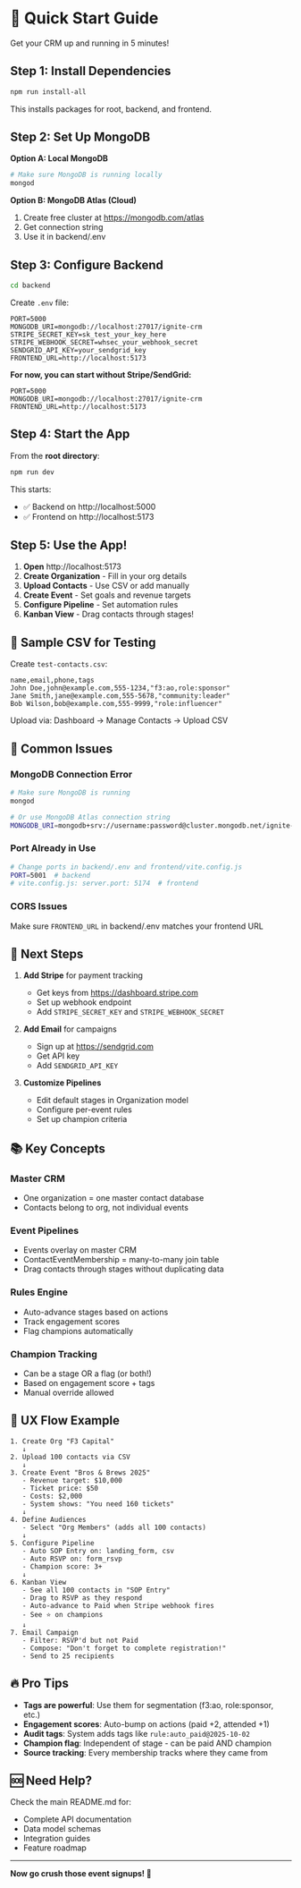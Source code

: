 # 🚀 Quick Start Guide

Get your CRM up and running in 5 minutes!

## Step 1: Install Dependencies

```bash
npm run install-all
```

This installs packages for root, backend, and frontend.

## Step 2: Set Up MongoDB

**Option A: Local MongoDB**
```bash
# Make sure MongoDB is running locally
mongod
```

**Option B: MongoDB Atlas (Cloud)**
1. Create free cluster at https://mongodb.com/atlas
2. Get connection string
3. Use it in backend/.env

## Step 3: Configure Backend

```bash
cd backend
```

Create `.env` file:
```env
PORT=5000
MONGODB_URI=mongodb://localhost:27017/ignite-crm
STRIPE_SECRET_KEY=sk_test_your_key_here
STRIPE_WEBHOOK_SECRET=whsec_your_webhook_secret
SENDGRID_API_KEY=your_sendgrid_key
FRONTEND_URL=http://localhost:5173
```

**For now, you can start without Stripe/SendGrid:**
```env
PORT=5000
MONGODB_URI=mongodb://localhost:27017/ignite-crm
FRONTEND_URL=http://localhost:5173
```

## Step 4: Start the App

From the **root directory**:
```bash
npm run dev
```

This starts:
- ✅ Backend on http://localhost:5000
- ✅ Frontend on http://localhost:5173

## Step 5: Use the App!

1. **Open** http://localhost:5173
2. **Create Organization** - Fill in your org details
3. **Upload Contacts** - Use CSV or add manually
4. **Create Event** - Set goals and revenue targets
5. **Configure Pipeline** - Set automation rules
6. **Kanban View** - Drag contacts through stages!

## 📝 Sample CSV for Testing

Create `test-contacts.csv`:
```csv
name,email,phone,tags
John Doe,john@example.com,555-1234,"f3:ao,role:sponsor"
Jane Smith,jane@example.com,555-5678,"community:leader"
Bob Wilson,bob@example.com,555-9999,"role:influencer"
```

Upload via: Dashboard → Manage Contacts → Upload CSV

## 🔧 Common Issues

### MongoDB Connection Error
```bash
# Make sure MongoDB is running
mongod

# Or use MongoDB Atlas connection string
MONGODB_URI=mongodb+srv://username:password@cluster.mongodb.net/ignite-crm
```

### Port Already in Use
```bash
# Change ports in backend/.env and frontend/vite.config.js
PORT=5001  # backend
# vite.config.js: server.port: 5174  # frontend
```

### CORS Issues
Make sure `FRONTEND_URL` in backend/.env matches your frontend URL

## 🎯 Next Steps

1. **Add Stripe** for payment tracking
   - Get keys from https://dashboard.stripe.com
   - Set up webhook endpoint
   - Add `STRIPE_SECRET_KEY` and `STRIPE_WEBHOOK_SECRET`

2. **Add Email** for campaigns
   - Sign up at https://sendgrid.com
   - Get API key
   - Add `SENDGRID_API_KEY`

3. **Customize Pipelines**
   - Edit default stages in Organization model
   - Configure per-event rules
   - Set up champion criteria

## 📚 Key Concepts

### Master CRM
- One organization = one master contact database
- Contacts belong to org, not individual events

### Event Pipelines
- Events overlay on master CRM
- ContactEventMembership = many-to-many join table
- Drag contacts through stages without duplicating data

### Rules Engine
- Auto-advance stages based on actions
- Track engagement scores
- Flag champions automatically

### Champion Tracking
- Can be a stage OR a flag (or both!)
- Based on engagement score + tags
- Manual override allowed

## 🎨 UX Flow Example

```
1. Create Org "F3 Capital"
   ↓
2. Upload 100 contacts via CSV
   ↓
3. Create Event "Bros & Brews 2025"
   - Revenue target: $10,000
   - Ticket price: $50
   - Costs: $2,000
   - System shows: "You need 160 tickets"
   ↓
4. Define Audiences
   - Select "Org Members" (adds all 100 contacts)
   ↓
5. Configure Pipeline
   - Auto SOP Entry on: landing_form, csv
   - Auto RSVP on: form_rsvp
   - Champion score: 3+
   ↓
6. Kanban View
   - See all 100 contacts in "SOP Entry"
   - Drag to RSVP as they respond
   - Auto-advance to Paid when Stripe webhook fires
   - See ⭐ on champions
   ↓
7. Email Campaign
   - Filter: RSVP'd but not Paid
   - Compose: "Don't forget to complete registration!"
   - Send to 25 recipients
```

## 🔥 Pro Tips

- **Tags are powerful**: Use them for segmentation (f3:ao, role:sponsor, etc.)
- **Engagement scores**: Auto-bump on actions (paid +2, attended +1)
- **Audit tags**: System adds tags like `rule:auto_paid@2025-10-02`
- **Champion flag**: Independent of stage - can be paid AND champion
- **Source tracking**: Every membership tracks where they came from

## 🆘 Need Help?

Check the main README.md for:
- Complete API documentation
- Data model schemas
- Integration guides
- Feature roadmap

---

**Now go crush those event signups! 🎉**

